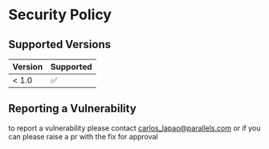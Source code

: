 # Security Policy

## Supported Versions

| Version | Supported          |
| ------- | ------------------ |
| < 1.0   | :white_check_mark: |

## Reporting a Vulnerability

to report a vulnerability please contact
[carlos_lapao@parallels.com](carlos_lapao@parallels.com) or if you can please
raise a pr with the fix for approval
